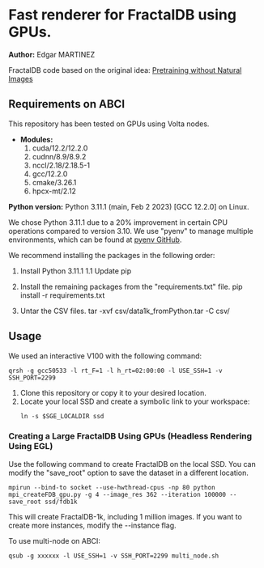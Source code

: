 # Fast renderer for FractalDB using GPUs.

**Author:** Edgar MARTINEZ

FractalDB code based on the original idea: [Pretraining without Natural Images](https://hirokatsukataoka16.github.io/Pretraining-without-Natural-Images/)

## Requirements on ABCI

This repository has been tested on GPUs using Volta nodes.
- **Modules:**
    1) cuda/12.2/12.2.0
    2) cudnn/8.9/8.9.2
    3) nccl/2.18/2.18.5-1
    4) gcc/12.2.0
    5) cmake/3.26.1
    6) hpcx-mt/2.12

**Python version:**
    Python 3.11.1 (main, Feb 2 2023) [GCC 12.2.0] on Linux.

We chose Python 3.11.1 due to a 20% improvement in certain CPU operations compared to version 3.10. We use "pyenv" to manage multiple environments, which can be found at [pyenv GitHub](https://github.com/pyenv/pyenv).

We recommend installing the packages in the following order:

1) Install Python 3.11.1
    1.1 Update pip

2) Install the remaining packages from the "requirements.txt" file.
    pip install -r requirements.txt

3) Untar the CSV files.
    tar -xvf csv/data1k_fromPython.tar -C csv/

## Usage

We used an interactive V100 with the following command: 
```
qrsh -g gcc50533 -l rt_F=1 -l h_rt=02:00:00 -l USE_SSH=1 -v SSH_PORT=2299
```

1) Clone this repository or copy it to your desired location.
2) Locate your local SSD and create a symbolic link to your workspace:
   ```
   ln -s $SGE_LOCALDIR ssd
   ```

### Creating a Large FractalDB Using GPUs (Headless Rendering Using EGL)

Use the following command to create FractalDB on the local SSD. You can modify the "save_root" option to save the dataset in a different location.
```
mpirun --bind-to socket --use-hwthread-cpus -np 80 python mpi_createFDB_gpu.py -g 4 --image_res 362 --iteration 100000 --save_root ssd/fdb1k
```

This will create FractalDB-1k, including 1 million images. If you want to create more instances, modify the --instance flag.

To use multi-node on ABCI:
```
qsub -g xxxxxx -l USE_SSH=1 -v SSH_PORT=2299 multi_node.sh
```


